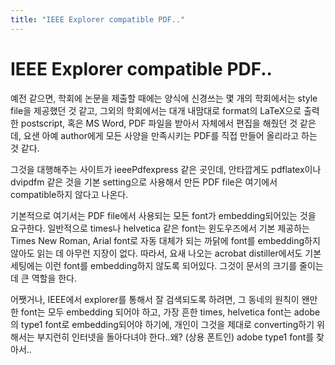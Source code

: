 ```yaml
---
title: "IEEE Explorer compatible PDF.."
---
```

# IEEE Explorer compatible PDF..

예전 같으면, 학회에 논문을 제출할 때에는 양식에 신경쓰는 몇 개의 학회에서는 style file을 제공했던 것 같고, 그외의 학회에서는 대개 내맘대로 format의 LaTeX으로 출력한 postscript, 혹은 MS Word, PDF 파일을 받아서 자체에서 편집을 해줬던 것 같은데, 요샌 아예 author에게 모든 사양을 만족시키는 PDF를 직접 만들어 올리라고 하는 것 같다.

그것을 대행해주는 사이트가 ieeePdfexpress 같은 곳인데, 안타깝게도 pdflatex이나 dvipdfm 같은 것을 기본 setting으로 사용해서 만든 PDF file은 여기에서 compatible하지 않다고 나온다.

기본적으로 여기서는 PDF file에서 사용되는 모든 font가 embedding되어있는 것을 요구한다. 일반적으로 times나 helvetica 같은 font는 윈도우즈에서 기본 제공하는 Times New Roman, Arial font로 자동 대체가 되는 까닭에 font를 embedding하지 않아도 읽는 데 아무런 지장이 없다. 따라서, 요새 나오는 acrobat distiller에서도 기본 세팅에는 이런 font를 embedding하지 않도록 되어있다. 그것이 문서의 크기를 줄이는 데 큰 역할을 한다.

어쨋거나, IEEE에서 explorer를 통해서 잘 검색되도록 하려면, 그 동네의 원칙이 왠만한 font는 모두 embedding 되어야 하고, 가장 흔한 times, helvetica font는 adobe의 type1 font로 embedding되어야 하기에, 개인이 그것을 제대로 converting하기 위해서는 부지런히 인터넷을 돌아다녀야 한다..왜? (상용 폰트인) adobe type1 font를 찾아서..


